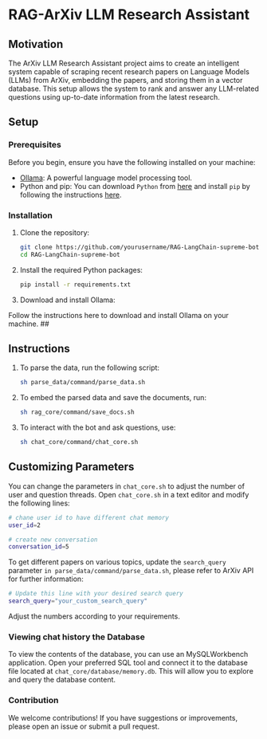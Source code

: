 # RAG-ArXiv LLM Research Assistant

## Motivation
The ArXiv LLM Research Assistant project aims to create an intelligent system capable of scraping recent research papers on Language Models (LLMs) from ArXiv, embedding the papers, and storing them in a vector database. This setup allows the system to rank and answer any LLM-related questions using up-to-date information from the latest research.

## Setup

### Prerequisites
Before you begin, ensure you have the following installed on your machine:

- [Ollama](https://ollama.com/download): A powerful language model processing tool.
- Python and pip: You can download `Python` from [here](https://www.python.org/downloads/) and install `pip` by following the instructions [here](https://pip.pypa.io/en/stable/installation/).

### Installation
1. Clone the repository:
   
   ```bash
   git clone https://github.com/yourusername/RAG-LangChain-supreme-bot.git
   cd RAG-LangChain-supreme-bot
   ```

2. Install the required Python packages:

    ```bash
    pip install -r requirements.txt
    ```
3. Download and install Ollama:

Follow the instructions here to download and install Ollama on your machine. ## 
 
## Instructions  
   
1. To parse the data, run the following script:


    ```bash
    sh parse_data/command/parse_data.sh
    ``` 

2. To embed the parsed data and save the documents, run:

    ```bash
    sh rag_core/command/save_docs.sh
    ```
    
3. To interact with the bot and ask questions, use:

    ```bash
    sh chat_core/command/chat_core.sh
    ```


## Customizing Parameters

You can change the parameters in `chat_core.sh` to adjust the number of user and question threads. Open `chat_core.sh` in a text editor and modify the following lines:

```bash
# chane user id to have different chat memory
user_id=2

# create new conversation
conversation_id=5
```

To get different papers on various topics, update the `search_query` parameter `in parse_data/command/parse_data.sh`, please refer to ArXiv API for further information:


```bash
# Update this line with your desired search query
search_query="your_custom_search_query"
```

Adjust the numbers according to your requirements.


### Viewing chat history the Database

To view the contents of the database, you can use an MySQLWorkbench application. Open your preferred SQL tool and connect it to the database file located at `chat_core/database/memory.db`. This will allow you to explore and query the database content.

### Contribution
We welcome contributions! If you have suggestions or improvements, please open an issue or submit a pull request.